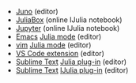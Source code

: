 - [Juno](https://junolab.org) (editor)
- [JuliaBox](https://www.juliabox.com) (online IJulia notebook)
- [Jupyter](https://try.jupyter.org) (online IJulia notebook)
- [Emacs](https://www.gnu.org/software/emacs) [Julia
  mode](https://www.emacswiki.org/emacs/Julia) (editor)
- [vim](https://www.vim.org) [Julia
  mode](https://github.com/JuliaLang/julia-vim) (editor)
- [VS Code
  extension](https://marketplace.visualstudio.com/items?itemName=julialang.language-julia)
  (editor)
- [Sublime Text](https://www.sublimetext.com) [Julia
  plug-in](https://github.com/WestleyArgentum/Sublime-Julia) (editor)
- [Sublime Text](https://www.sublimetext.com) [IJulia
  plug-in](https://github.com/quinnj/Sublime-IJulia) (editor)

